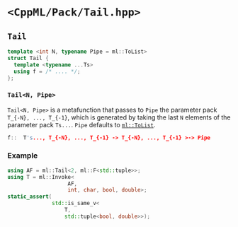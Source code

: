 # `<CppML/Pack/Tail.hpp>`

## `Tail`

```c++
template <int N, typename Pipe = ml::ToList>
struct Tail {
  template <typename ...Ts>
  using f = /* .... */;
};
```
### `Tail<N, Pipe>`

`Tail<N, Pipe>` is a metafunction that passes to `Pipe` the parameter pack `T_{-N}, ..., T_{-1}`, which is generated by taking the last `N` elements of the parameter pack `Ts...`. `Pipe` defaults to [`ml::ToList`](../Functional/ToList.md).

```c++
f::  T's..., T_{-N}, ..., T_{-1} -> T_{-N}, ..., T_{-1} >-> Pipe
```

### Example

```c++
using AF = ml::Tail<2, ml::F<std::tuple>>;
using T = ml::Invoke<
                   AF,
                   int, char, bool, double>;
static_assert(
              std::is_same_v<
                  T,
                  std::tuple<bool, double>>);

```
